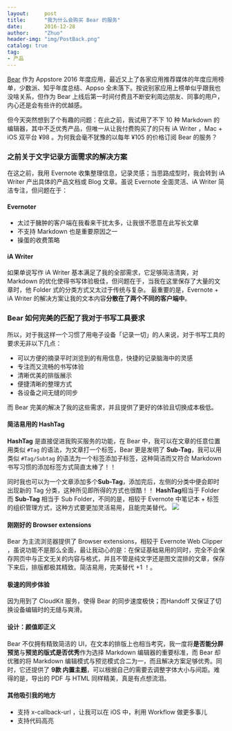 ```yaml
---
layout:     post
title:      "我为什么会购买 Bear 的服务"
date:       2016-12-28
author:     "Zhuo"
header-img: "img/PostBack.png"
catalog: true
tag:
- 产品
---
```


[Bear](http://www.bear-writer.com) 作为 Appstore 2016 年度应用，最近又上了各家应用推荐媒体的年度应用榜单，少数派、知乎年度总结、Appso 全未落下。按说别家应用上榜单似乎跟我也没啥关系，但作为 Bear 上线后第一时间付费且不断安利周边朋友、同事的用户，内心还是会有些许的优越感。  

但今天突然想到了个有趣的问题：在此之前，我试用了不下 10 种 Markdown 的编辑器，其中不乏优秀产品，但唯一从让我付费购买了的只有 iA Writer ，Mac + iOS 双平台 ¥98 。为何我会毫不犹豫的以每年 ¥105 的价格订阅 Bear 的服务？  

### 之前关于文字记录方面需求的解决方案
在这之前，我用 Evernote 收集整理信息，记录灵感；当思路成型时，我会转到 iA Writer 产出具体的产品文档或 Blog 文章。虽说 Evernote 全面灵活、iA Writer 简洁专注，但问题在于：  

#### Evernoter
* 太过于臃肿的客户端在我看来干扰太多，让我很不愿意在此写长文章
* 不支持 Markdown 也是重要原因之一
* 操蛋的收费策略  

#### iA Writer
如果单说写作 iA Writer 基本满足了我的全部需求，它足够简洁清爽，对 Markdown 的优化使得书写体验极佳，但问题在于，当我在这里保存了大量的文章时，他 Folder 式的分类方式又太过于传统与复杂。  最重要的是，Evernote + iA Writer 的解决方案让我的文本内容**分散在了两个不同的客户端中**。

### Bear 如何完美的匹配了我对于书写工具要求
所以，对于我这样一个习惯了用电子设备「记录一切」的人来说，对于书写工具的要求无非以下几点：  

* 可以方便的摘录平时浏览到的有用信息，快捷的记录脑海中的灵感
* 专注而又流畅的书写体验
* 清晰优美的排版展示
* 便捷清晰的整理方式
* 各设备之间无缝的同步  

而 Bear 完美的解决了我的这些需求，并且提供了更好的体验且切换成本极低。

#### 简洁易用的 HashTag
**HashTag** 是直接促进我购买服务的功能，在 Bear 中，我可以在文章的任意位置用类似 `#Tag` 的语法，为文章打一个标签，Bear 更是发明了 **Sub-Tag**，我可以用类似 `#Tag/Subtag` 的语法为一个标签添加子标签，这种简洁而又符合 Markdown 书写习惯的添加标签方式简直太棒了！！  

同时我也可以为一个文章添加多个**Sub-Tag**，添加完后，左侧的分类中便会即时出现新的 Tag 分类，这种所见即所得的方式也很酷！！  **HashTag**相当于 Folder 而 **Sub-Tag** 相当于 Sub Folder，不同的是，相较于 Evernote 中笔记本 + 标签的组织管理方式，这种方式要更加灵活易用，且能完美替代。
![](http://oi290ogaj.bkt.clouddn.com/Bear.png)

#### 刚刚好的 Browser extensions
Bear 为主流浏览器提供了 Browser extensions，相较于 Evernote Web Clipper ，虽说功能不是那么全面，最让我动心的是：在保证基础易用的同时，完全不会保存网页中与正文无关的内容与格式，并且不管是纯文字还是图文混排的文章，保存下来后，排版都极其精致。简洁易用，完美替代 +1 ！。

#### 极速的同步体验
因为用到了 CloudKit 服务，使得 Bear 的同步速度极快；而Handoff 又保证了切换设备编辑时的无缝与爽滑。

#### 设计：颜值即正义
Bear 不仅拥有精致简洁的 UI，在文本的排版上也相当考究，我一度将**是否能分屏预览**与**预览的版式是否优秀**作为选择 Markdown 编辑器的重要标准，而 Bear 却优雅的将 Markdown 编辑模式与预览模式合二为一，而且解决方案足够优秀。同时，它还提供了 **9款 内置主题**，可以根据自己的需要去调整字体大小与间距。难得的是，导出的 PDF 与 HTML 同样精美，真是有点想流泪。

#### 其他吸引我的地方
* 支持 x-callback-url ，让我可以在 iOS 中，利用 Workflow 做更多事儿
* 支持代码高亮